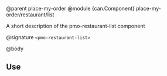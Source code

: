@parent place-my-order
@module {can.Component} place-my-order/restaurant/list <pmo-restaurant-list>

A short description of the pmo-restaurant-list component

@signature `<pmo-restaurant-list>`

@body

## Use

